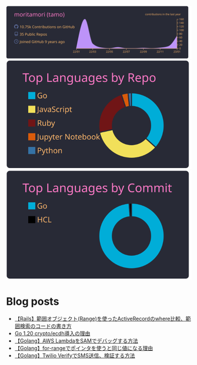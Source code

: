 [![](https://raw.githubusercontent.com/moritamori/moritamori/master/profile-summary-card-output/dracula/0-profile-details.svg)](https://github.com/vn7n24fzkq/github-profile-summary-cards)
[![](https://raw.githubusercontent.com/moritamori/moritamori/master/profile-summary-card-output/dracula/1-repos-per-language.svg)](https://github.com/vn7n24fzkq/github-profile-summary-cards)
[![](https://raw.githubusercontent.com/moritamori/moritamori/master/profile-summary-card-output/dracula/2-most-commit-language.svg)](https://github.com/vn7n24fzkq/github-profile-summary-cards)

# Blog posts
<!-- BLOG-POST-LIST:START -->
- [【Rails】範囲オブジェクト&lpar;Range&rpar;を使ったActiveRecordのwhere比較、範囲検索のコードの書き方](https://simple-minds-think-alike.moritamorie.com/entry/active-record-where-with-range)
- [Go 1.20 crypto/ecdh導入の理由](https://simple-minds-think-alike.moritamorie.com/entry/crypto-ecdh)
- [【Golang】AWS LambdaをSAMでデバッグする方法](https://simple-minds-think-alike.moritamorie.com/entry/golang-lambda-vscode-debug)
- [【Golang】for-rangeでポインタを使うと同じ値になる理由](https://simple-minds-think-alike.moritamorie.com/entry/for-range-with-pointer)
- [【Golang】Twilio VerifyでSMS送信、検証する方法](https://simple-minds-think-alike.moritamorie.com/entry/verify-with-twilio-go)
<!-- BLOG-POST-LIST:END -->
